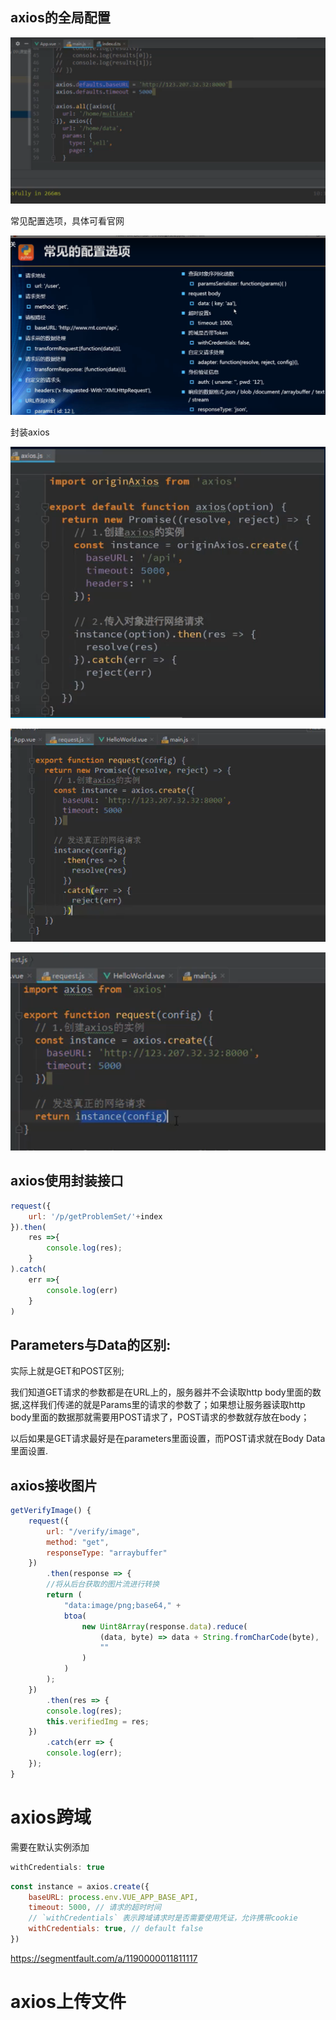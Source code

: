 ## axios的全局配置

![1570541353621](imgs\1570541353621.png)

常见配置选项，具体可看官网

![1570541513944](imgs\1570541513944.png)

封装axios

![1570542920896](imgs\1570542920896.png)

![1570542391146](imgs\1570542391146.png)

![1570542483129](imgs\1570542483129.png)



## axios使用封装接口

```js
request({
    url: '/p/getProblemSet/'+index
}).then(
    res =>{
        console.log(res);
    }
).catch(
    err =>{
        console.log(err)
    }
)
```

## Parameters与Data的区别:

实际上就是GET和POST区别;

我们知道GET请求的参数都是在URL上的，服务器并不会读取http body里面的数据,这样我们传递的就是Params里的请求的参数了；如果想让服务器读取http body里面的数据那就需要用POST请求了，POST请求的参数就存放在body；

以后如果是GET请求最好是在parameters里面设置，而POST请求就在Body Data里面设置.



## axios接收图片

```js
getVerifyImage() {
    request({
        url: "/verify/image",
        method: "get",
        responseType: "arraybuffer"
    })
        .then(response => {
        //将从后台获取的图片流进行转换
        return (
            "data:image/png;base64," +
            btoa(
                new Uint8Array(response.data).reduce(
                    (data, byte) => data + String.fromCharCode(byte),
                    ""
                )
            )
        );
    })
        .then(res => {
        console.log(res);
        this.verifiedImg = res;
    })
        .catch(err => {
        console.log(err);
    });
}
```

# axios跨域

需要在默认实例添加

```js
withCredentials: true
```

```js
const instance = axios.create({
    baseURL: process.env.VUE_APP_BASE_API,  
    timeout: 5000, // 请求的超时时间
    // `withCredentials` 表示跨域请求时是否需要使用凭证，允许携带cookie
    withCredentials: true, // default false
})
```

https://segmentfault.com/a/1190000011811117

# axios上传文件